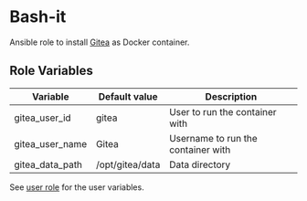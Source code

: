 # Bash-it

Ansible role to install [Gitea](https://gitea.io/) as Docker container.

## Role Variables

| Variable        | Default value   | Description                        |
| --------------- | --------------- | ---------------------------------- |
| gitea_user_id   | gitea           | User to run the container with     |
| gitea_user_name | Gitea           | Username to run the container with |
| gitea_data_path | /opt/gitea/data | Data directory                     |

See [user role](../user/README.md) for the user variables.
